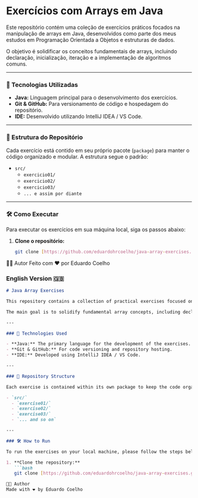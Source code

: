 # Exercícios com Arrays em Java

Este repositório contém uma coleção de exercícios práticos focados na manipulação de arrays em Java, desenvolvidos como parte dos meus estudos em Programação Orientada a Objetos e estruturas de dados.

O objetivo é solidificar os conceitos fundamentais de arrays, incluindo declaração, inicialização, iteração e a implementação de algoritmos comuns.

---

### 🚀 Tecnologias Utilizadas

- **Java:** Linguagem principal para o desenvolvimento dos exercícios.
- **Git & GitHub:** Para versionamento de código e hospedagem do repositório.
- **IDE:** Desenvolvido utilizando IntelliJ IDEA / VS Code.

---

### 📂 Estrutura do Repositório

Cada exercício está contido em seu próprio pacote (`package`) para manter o código organizado e modular. A estrutura segue o padrão:

- `src/`
  - `exercicio01/`
  - `exercicio02/`
  - `exercicio03/`
  - `... e assim por diante`

---

### 🛠️ Como Executar

Para executar os exercícios em sua máquina local, siga os passos abaixo:

1. **Clone o repositório:**
   ```bash
   git clone [https://github.com/eduardohrcoelho/java-array-exercises.git](https://github.com/seu-usuario/seu-repositorio.git)

👨‍💻 Autor
Feito com ❤️ por Eduardo Coelho

### English Version 🇬🇧

```markdown
# Java Array Exercises

This repository contains a collection of practical exercises focused on array manipulation in Java, developed as part of my studies in Object-Oriented Programming and data structures.

The main goal is to solidify fundamental array concepts, including declaration, initialization, iteration, and the implementation of common algorithms.

---

### 🚀 Technologies Used

- **Java:** The primary language for the development of the exercises.
- **Git & GitHub:** For code versioning and repository hosting.
- **IDE:** Developed using IntelliJ IDEA / VS Code.

---

### 📂 Repository Structure

Each exercise is contained within its own package to keep the code organized and modular. The structure follows this pattern:

- `src/`
  - `exercise01/`
  - `exercise02/`
  - `exercise03/`
  - `... and so on`

---

### 🛠️ How to Run

To run the exercises on your local machine, please follow the steps below:

1. **Clone the repository:**
   ```bash
   git clone [https://github.com/eduardohrcoelho/java-array-exercises.git](https://github.com/eduardohrcoelho/java-array-exercises.git)

👨‍💻 Author
Made with ❤️ by Eduardo Coelho